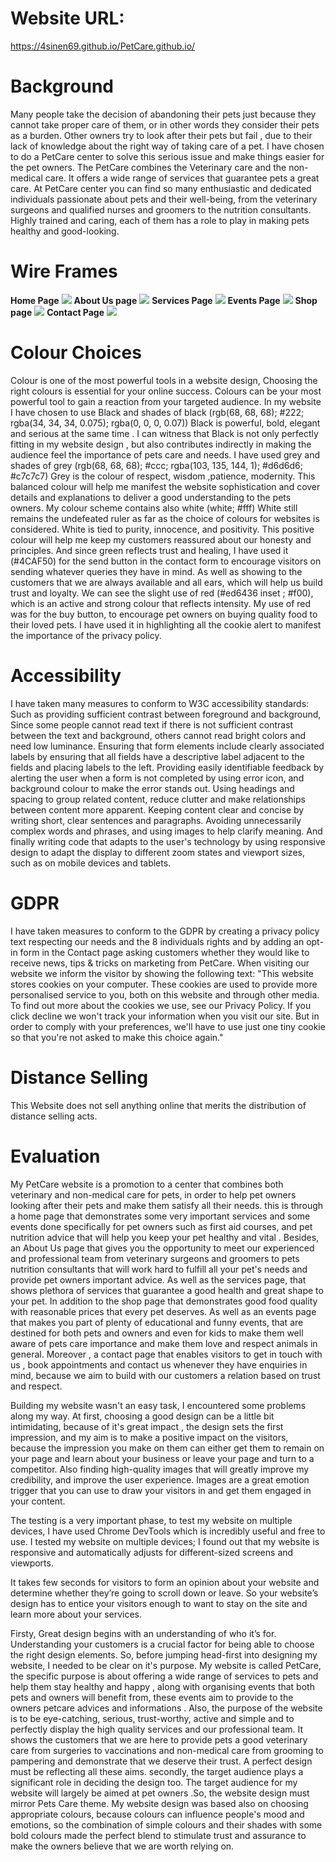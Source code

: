 # Website URL:
https://4sinen69.github.io/PetCare.github.io/
# Background
Many people take the decision of abandoning their pets just because they cannot take proper care of them, or in other words they consider their pets as a burden. Other owners try to look after their pets but fail , due to their lack of knowledge about the right way of taking care of a pet.  I have chosen to do a PetCare center to solve this serious issue and make things easier for the pet owners. The PetCare combines the Veterinary care and the non-medical care. It offers a wide range of services that guarantee pets a great care.  At PetCare center  you can find so many enthusiastic and dedicated individuals passionate about pets and their well-being, from the veterinary surgeons and qualified nurses  and groomers to the nutrition consultants. Highly trained and caring, each of them has a role to play in making pets healthy and good-looking.

# Wire Frames

**Home Page**
![](wireframes/Home.JPG)
**About Us page**
![](wireframes/About.JPG)
**Services Page**
![](wireframes/Services.JPG)
**Events Page**
![](wireframes/Events.JPG)
**Shop page**
![](wireframes/Shop.JPG)
**Contact Page**
![](wireframes/Contact.JPG)


# Colour Choices
Colour is one of the most powerful tools in a website design, Choosing the right colours is essential for your online success. Colours can be your most powerful tool to gain a reaction from your targeted audience. 
In my website I have chosen to use Black and shades of black  (rgb(68, 68, 68); #222;  rgba(34, 34, 34, 0.075); rgba(0, 0, 0, 0.07))
Black is powerful, bold, elegant and serious at the same time . I can witness that Black is not only perfectly fitting in my website design , but also contributes indirectly  in making  the audience feel the importance of pets care and needs.
I have used grey and shades of grey (rgb(68, 68, 68); #ccc; rgba(103, 135, 144, 1); #d6d6d6; #c7c7c7)
Grey is the colour of respect, wisdom ,patience, modernity. This balanced colour will help me manifest the website sophistication  and cover details and explanations to deliver a good understanding to the pets owners.
My colour scheme contains also white (white; #fff)
White still remains the undefeated ruler as far as the choice of colours for websites is considered. White is tied to purity, innocence, and positivity.  This positive colour will help me keep my customers reassured about our honesty and principles. 
And since green reflects trust and healing, I have used it (#4CAF50)  for the send button in the contact form to encourage visitors on sending whatever queries they have in mind. As well as showing to the customers that we are always available and all ears, which will help us build trust and loyalty. 
We can see the slight use of red (#ed6436 inset ; #f00), which is an active and strong colour that reflects intensity. My use of red was for the buy button, to encourage pet owners on buying quality food to their loved pets. I have used it in highlighting all the cookie alert to manifest the importance of the privacy policy.

# Accessibility
I have taken many measures to conform to W3C accessibility standards:
Such as providing sufficient contrast between foreground and background, Since some people cannot read text if there is not sufficient contrast between the text and background, others cannot read bright colors and need low luminance.
Ensuring that form elements include clearly associated labels by ensuring that all fields have a descriptive label adjacent to the fields and placing labels to the left.
Providing easily identifiable feedback by alerting the user when a form is not completed by using  error icon, and background colour to make the error stands out.
Using headings and spacing to group related content, reduce clutter and make relationships between content more apparent.
Keeping content clear and concise by writing short, clear sentences and paragraphs. Avoiding unnecessarily complex words and phrases, and using images to help clarify meaning.
And finally writing code that adapts to the user's technology by using responsive design to adapt the display to different zoom states and viewport sizes, such as on mobile devices and tablets.

# GDPR
I have taken measures to conform to the GDPR by creating a privacy policy text respecting our needs and the  8 individuals rights and by adding an opt-in form in the Contact page asking customers whether they would like to receive news, tips & tricks on marketing from PetCare.
When visiting our website we inform the visitor by showing the following text:
"This website stores cookies on your computer. These cookies are used to provide more personalised service to you, both on this website and through other media. To find out more about the cookies we use, see our Privacy Policy.
If you click decline we won't track your information when you visit our site. But in order to comply with your preferences, we'll have to use just one tiny cookie so that you're not asked to make this choice again."

# Distance Selling
This Website does not sell anything online that merits the distribution of distance selling acts.

# Evaluation
My PetCare website is a promotion to a center that combines both veterinary and non-medical  care for pets, in order to help pet owners looking after their pets and make them satisfy all their needs. this is through a home page that demonstrates some very important services and some events done specifically for pet owners such as first aid courses, and pet nutrition advice that will help you keep your pet healthy and vital . Besides, an About Us page that gives you the opportunity to meet our experienced and professional team from veterinary surgeons and groomers to pets nutrition consultants that will work hard to fulfill all your pet's needs and provide pet owners important advice. As well as the services page, that shows plethora of services that guarantee a good health and great shape to your pet. In addition to the shop page that demonstrates good food quality with reasonable prices that every pet deserves. As well as an events page that makes you part of plenty of educational and funny events, that are destined for both pets and owners and even for kids to make them well aware of pets care importance and make them love and respect animals in general. Moreover , a contact page that enables visitors to get in touch with us , book appointments and contact us whenever they have enquiries in mind, because we aim to build with our customers a relation based on trust and respect.

Building my website wasn't an easy task, I encountered some problems along my way. 
At first, choosing a good design can be a little bit intimidating, because of it's great impact ,
the design sets the first impression, and my aim is to make a positive impact on the visitors, because  the impression you make on them can either get them to remain on your page and learn about your business or leave your page and turn to a competitor. 
Also finding high-quality images that will greatly improve my credibility, and improve the user experience. Images are a great emotion trigger that you can use to draw your visitors in and get them engaged in your content.

The testing is a very important phase, to test my website on multiple devices, I have used Chrome DevTools which is incredibly useful and free to use.
I tested my website on multiple devices; I found out that my website is responsive and automatically adjusts for different-sized screens and viewports.

It takes few seconds for visitors to form an opinion about your website and determine whether they’re going to scroll down  or leave. So your website’s design has to entice your visitors enough to want to stay on the site and learn more about your services.

Firsty, Great design begins with an understanding of who it’s for. Understanding your customers is a crucial factor for being able to choose the right design elements.
So, before jumping head-first into designing my website, I needed to be clear on it's purpose. My website is called PetCare, the specific purpose is about offering a wide range of services to pets and help them stay healthy and happy , along with organising events that both pets and owners will benefit from, these events aim to provide to the owners petcare advices and informations . 
Also, the purpose of the website is to be eye-catching, serious,  trust-worthy, active and simple and to perfectly display the high quality services and our professional team.  It shows the customers that we are here to provide pets a  good veterinary care from surgeries to vaccinations and non-medical care from grooming to pampering and demonstrate that we deserve their trust. A perfect design must be reflecting all these aims.
secondly, the target audience plays  a significant role in deciding the design too.  The target audience for my website will largely be aimed at pet owners .So, the website design must mirror Pets Care theme.
My website design was based also on choosing appropriate colours, because colours can influence people's mood and emotions, so the combination of simple colours and their shades with some bold colours made the perfect blend to stimulate trust and assurance to make the owners believe that we are worth relying on.




